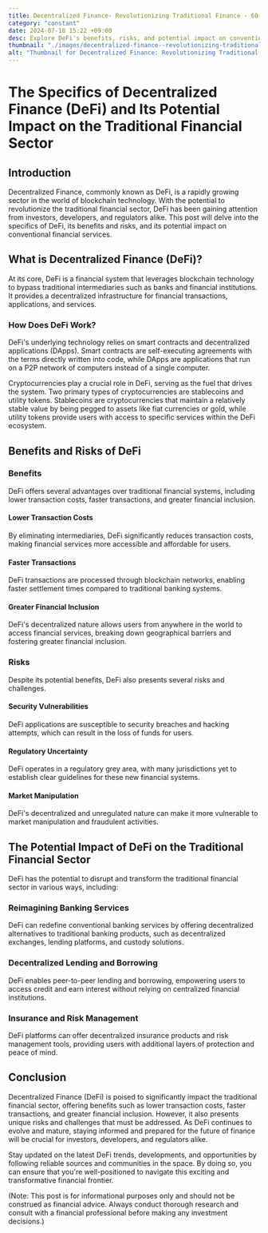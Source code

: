 ```yaml
---
title: Decentralized Finance- Revolutionizing Traditional Finance - 60 chars
category: "constant"
date: 2024-07-18 15:22 +09:00
desc: Explore DeFi's benefits, risks, and potential impact on conventional finance. Learn about smart contracts, DApps, and more. - 155 chars
thumbnail: "./images/decentralized-finance--revolutionizing-traditional-finance---60-chars.png"
alt: "Thumbnail for Decentralized Finance: Revolutionizing Traditional Finance - 60 chars"
---
```


# The Specifics of Decentralized Finance (DeFi) and Its Potential Impact on the Traditional Financial Sector

## Introduction
Decentralized Finance, commonly known as DeFi, is a rapidly growing sector in the world of blockchain technology. With the potential to revolutionize the traditional financial sector, DeFi has been gaining attention from investors, developers, and regulators alike. This post will delve into the specifics of DeFi, its benefits and risks, and its potential impact on conventional financial services.

## What is Decentralized Finance (DeFi)?

At its core, DeFi is a financial system that leverages blockchain technology to bypass traditional intermediaries such as banks and financial institutions. It provides a decentralized infrastructure for financial transactions, applications, and services.

### How Does DeFi Work?
DeFi's underlying technology relies on smart contracts and decentralized applications (DApps). Smart contracts are self-executing agreements with the terms directly written into code, while DApps are applications that run on a P2P network of computers instead of a single computer.

Cryptocurrencies play a crucial role in DeFi, serving as the fuel that drives the system. Two primary types of cryptocurrencies are stablecoins and utility tokens. Stablecoins are cryptocurrencies that maintain a relatively stable value by being pegged to assets like fiat currencies or gold, while utility tokens provide users with access to specific services within the DeFi ecosystem.

## Benefits and Risks of DeFi

### Benefits
DeFi offers several advantages over traditional financial systems, including lower transaction costs, faster transactions, and greater financial inclusion.

#### Lower Transaction Costs
By eliminating intermediaries, DeFi significantly reduces transaction costs, making financial services more accessible and affordable for users.

#### Faster Transactions
DeFi transactions are processed through blockchain networks, enabling faster settlement times compared to traditional banking systems.

#### Greater Financial Inclusion
DeFi's decentralized nature allows users from anywhere in the world to access financial services, breaking down geographical barriers and fostering greater financial inclusion.

### Risks
Despite its potential benefits, DeFi also presents several risks and challenges.

#### Security Vulnerabilities
DeFi applications are susceptible to security breaches and hacking attempts, which can result in the loss of funds for users.

#### Regulatory Uncertainty
DeFi operates in a regulatory grey area, with many jurisdictions yet to establish clear guidelines for these new financial systems.

#### Market Manipulation
DeFi's decentralized and unregulated nature can make it more vulnerable to market manipulation and fraudulent activities.

## The Potential Impact of DeFi on the Traditional Financial Sector

DeFi has the potential to disrupt and transform the traditional financial sector in various ways, including:

### Reimagining Banking Services
DeFi can redefine conventional banking services by offering decentralized alternatives to traditional banking products, such as decentralized exchanges, lending platforms, and custody solutions.

### Decentralized Lending and Borrowing
DeFi enables peer-to-peer lending and borrowing, empowering users to access credit and earn interest without relying on centralized financial institutions.

### Insurance and Risk Management
DeFi platforms can offer decentralized insurance products and risk management tools, providing users with additional layers of protection and peace of mind.

## Conclusion

Decentralized Finance (DeFi) is poised to significantly impact the traditional financial sector, offering benefits such as lower transaction costs, faster transactions, and greater financial inclusion. However, it also presents unique risks and challenges that must be addressed. As DeFi continues to evolve and mature, staying informed and prepared for the future of finance will be crucial for investors, developers, and regulators alike.

Stay updated on the latest DeFi trends, developments, and opportunities by following reliable sources and communities in the space. By doing so, you can ensure that you're well-positioned to navigate this exciting and transformative financial frontier.

(Note: This post is for informational purposes only and should not be construed as financial advice. Always conduct thorough research and consult with a financial professional before making any investment decisions.)